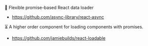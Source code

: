 🍾 Flexible promise-based React data loader

- https://github.com/async-library/react-async

⏳ A higher order component for loading components with promises.

- https://github.com/jamiebuilds/react-loadable
